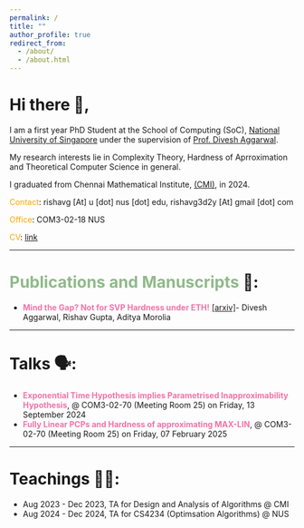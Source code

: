 ```yaml
---
permalink: /
title: ""
author_profile: true
redirect_from: 
  - /about/
  - /about.html
---
```


Hi there :wave:,
====

I am a first year PhD Student at the School of Computing (SoC), [National University of Singapore](https://www.nus.edu.sg/) under the supervision of [Prof. Divesh Aggarwal](https://sites.google.com/site/diveshhomepage/).

My research interests lie in Complexity Theory, Hardness of Aprroximation and Theoretical Computer Science in general. 


I graduated from Chennai Mathematical Institute, [(CMI)](https://www.cmi.ac.in/), in 2024.

<span style="color:orange">Contact</span>: rishavg [At] u [dot] nus [dot] edu, rishavg3d2y [At] gmail [dot] com

<span style="color:orange">Office</span>:  COM3-02-18 NUS

<span style="color:orange">CV</span>: [link]()

---

<span style="color:#8fba8a"> Publications and Manuscripts </span> 💭:
=======

- <span style="color:#f272a9">**Mind the Gap? Not for SVP Hardness under ETH!** </span> [[arxiv]](https://arxiv.org/abs/2312.05686)- Divesh Aggarwal, Rishav Gupta, Aditya Morolia                 

---

Talks 🗣️:
=======
- <span style="color:#f272a9">**Exponential Time Hypothesis implies Parametrised Inapproximability Hypothesis**</span>, @ COM3-02-70 (Meeting Room 25) on Friday, 13 September 2024
- <span style="color:#f272a9">**Fully Linear PCPs and Hardness of approximating MAX-LIN**</span>, @ COM3-02-70 (Meeting Room 25) on Friday, 07 February 2025

---

Teachings 👨‍🏫:
=======
- Aug 2023 - Dec 2023, TA for Design and Analysis of Algorithms @ CMI
- Aug 2024 - Dec 2024, TA for CS4234 (Optimsation Algorithms) @ NUS
